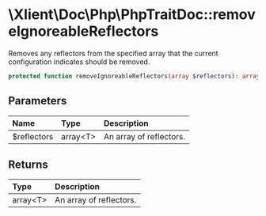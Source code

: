 # \\Xlient\\Doc\\Php\\PhpTraitDoc::removeIgnoreableReflectors

Removes any reflectors from the specified array that the current configuration indicates should be removed.

```php
protected function removeIgnoreableReflectors(array $reflectors): array
```

## Parameters

| Name | Type | Description |
| :--- | :--- | :--- |
| $reflectors | array\<T\> | An array of reflectors. |

## Returns

| Type | Description |
| :--- | :--- |
| array\<T\> | An array of reflectors. |